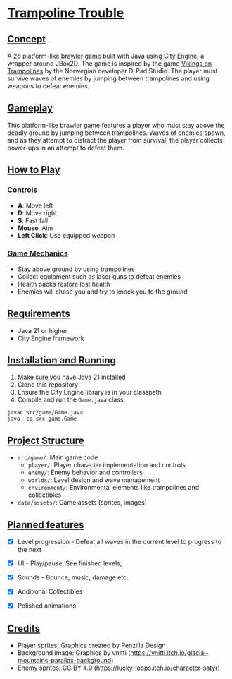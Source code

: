 # <u>Trampoline Trouble</u>

## <u>Concept</u>

A 2d platform-like brawler game built with Java using City Engine, a wrapper around JBox2D. The game is inspired by the game [Vikings on Trampolines](https://store.steampowered.com/app/748810/Vikings_On_Trampolines/) by the Norwegian developer D-Pad Studio. The player must survive waves of enemies by jumping between trampolines and using weapons to defeat enemies.


## <u>Gameplay</u>

This platform-like brawler game features a player who must stay above the deadly ground by jumping between trampolines. Waves of enemies spawn, and as they attempt to distract the player from survival, the player collects power-ups in an attempt to defeat them.


## <u>How to Play</u>

### <u>Controls</u>
- **A**: Move left
- **D**: Move right
- **S**: Fast fall
- **Mouse**: Aim
- **Left Click**: Use equipped weapon

### <u>Game Mechanics</u>
- Stay above ground by using trampolines
- Collect equipment such as laser guns to defeat enemies
- Health packs restore lost health
- Enemies will chase you and try to knock you to the ground

## <u>Requirements</u>
- Java 21 or higher
- City Engine framework

## <u>Installation and Running</u>
1. Make sure you have Java 21 installed
2. Clone this repository
3. Ensure the City Engine library is in your classpath
4. Compile and run the `Game.java` class:
```
javac src/game/Game.java
java -cp src game.Game
```

## <u>Project Structure</u>

- `src/game/`: Main game code
    - `player/`: Player character implementation and controls
    - `enemy/`: Enemy behavior and controllers
    - `worlds/`: Level design and wave management
    - `environment/`: Environmental elements like trampolines and collectibles
- `data/assets/`: Game assets (sprites, images)

## <u>Planned features</u>
- [x] Level progression - Defeat all waves in the current level to progress to the next
- [x] UI - Play/pause, See finished levels, 
- [x] Sounds - Bounce, music, damage etc.
- [x] Additional Collectibles
- [x] Polished animations


## <u>Credits</u>
- Player sprites: Graphics created by Penzilla Design
- Background image: Graphics by vnitti (https://vnitti.itch.io/glacial-mountains-parallax-background)
- Enemy sprites: CC BY 4.0 (https://lucky-loops.itch.io/character-satyr)
